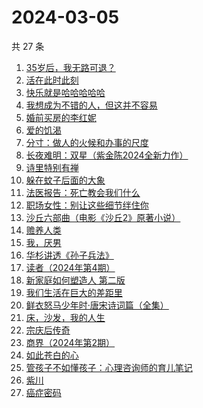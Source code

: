 # 2024-03-05

共 27 条

<!-- BEGIN WEREAD -->
<!-- 最后更新时间 2024-03-05 17:02:15 +0800 -->
1. [35岁后，我无路可退？](https://weread.qq.com/web/bookDetail/3ec32660813ab898eg0136a2)
1. [活在此时此刻](https://weread.qq.com/web/bookDetail/e283207071728722e28cb43)
1. [快乐就是哈哈哈哈哈](https://weread.qq.com/web/bookDetail/0c632db0813ab708ag0170b2)
1. [我想成为不错的人，但这并不容易](https://weread.qq.com/web/bookDetail/45f32de0813ab898cg01475d)
1. [婚前买房的李红妮](https://weread.qq.com/web/bookDetail/a56323f0813ab8752g01251c)
1. [爱的饥渴](https://weread.qq.com/web/bookDetail/97d32bd0813ab67dag015a37)
1. [分寸：做人的火候和办事的尺度](https://weread.qq.com/web/bookDetail/ab1324c054d509ab1a81372)
1. [长夜难明：双星（紫金陈2024全新力作）](https://weread.qq.com/web/bookDetail/b5632fe0813ab88a5g014348)
1. [诗里特别有禅](https://weread.qq.com/web/bookDetail/ef432df0534c9bef4915ebb)
1. [躲在蚊子后面的大象](https://weread.qq.com/web/bookDetail/bfc32800813ab883bg0165f3)
1. [法医报告：死亡教会我们什么](https://weread.qq.com/web/bookDetail/dd9322c071ca61afdd9b4d0)
1. [职场女性：别让这些细节绊住你](https://weread.qq.com/web/bookDetail/9d832b2072a730499d822df)
1. [沙丘六部曲（电影《沙丘2》原著小说）](https://weread.qq.com/web/bookDetail/a7b321607199d7fba7bb736)
1. [赡养人类](https://weread.qq.com/web/bookDetail/a783203071eb6320a789765)
1. [我，厌男](https://weread.qq.com/web/bookDetail/7f6326d0813ab88afg0193bb)
1. [华杉讲透《孙子兵法》](https://weread.qq.com/web/bookDetail/df53233058b19fdf50fa893)
1. [读者（2024年第4期）](https://weread.qq.com/web/bookDetail/a5032df0813ab8896g017451)
1. [新家庭如何塑造人 第二版](https://weread.qq.com/web/bookDetail/af932e80813ab8887g0103bf)
1. [我们生活在巨大的差距里](https://weread.qq.com/web/bookDetail/286329405b40f728668c477)
1. [鲜衣怒马少年时·唐宋诗词篇（全集）](https://weread.qq.com/web/bookDetail/7cf3229072740bd97cf161e)
1. [床，沙发，我的人生](https://weread.qq.com/web/bookDetail/41632490813ab824eg015667)
1. [宗庆后传奇](https://weread.qq.com/web/bookDetail/60f326c071bf486560f0928)
1. [商界（2024年第2期）](https://weread.qq.com/web/bookDetail/82832a70813ab8974g0137cc)
1. [如此苍白的心](https://weread.qq.com/web/bookDetail/8a9323f0813ab79bcg0116ff)
1. [管孩子不如懂孩子：心理咨询师的育儿笔记](https://weread.qq.com/web/bookDetail/b5b32f10718cfa8db5ba023)
1. [紫川](https://weread.qq.com/web/bookDetail/826325d05810ef82650f829)
1. [癌症密码](https://weread.qq.com/web/bookDetail/2f9321a0813ab8226g017fe6)
<!-- END WEREAD -->